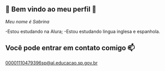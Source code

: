 ## 🦋 Bem vindo ao meu perfil 🦋

*Meu nome é Sabrina*

-Estou estudando na Alura;
-Estou estudando lingua inglesa e espanhola.

## Você pode entrar em contato comigo 📫

00001110479396sp@al.educacao.sp.gov.br


 






